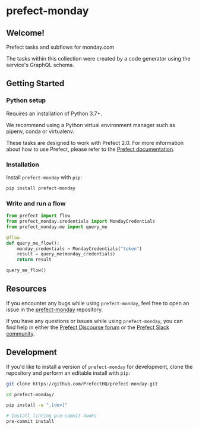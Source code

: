 # prefect-monday

## Welcome!

Prefect tasks and subflows for monday.com

The tasks within this collection were created by a code generator using the service's GraphQL schema.

## Getting Started

### Python setup

Requires an installation of Python 3.7+.

We recommend using a Python virtual environment manager such as pipenv, conda or virtualenv.

These tasks are designed to work with Prefect 2.0. For more information about how to use Prefect, please refer to the [Prefect documentation](https://orion-docs.prefect.io/).

### Installation

Install `prefect-monday` with `pip`:

```bash
pip install prefect-monday
```

### Write and run a flow

```python
from prefect import flow
from prefect_monday.credentials import MondayCredentials
from prefect_monday.me import query_me

@flow
def query_me_flow():
    monday_credentials = MondayCredentials("token")
    result = query_me(monday_credentials)
    return result

query_me_flow()
```

## Resources

If you encounter any bugs while using `prefect-monday`, feel free to open an issue in the [prefect-monday](https://github.com/PrefectHQ/prefect-monday) repository.

If you have any questions or issues while using `prefect-monday`, you can find help in either the [Prefect Discourse forum](https://discourse.prefect.io/) or the [Prefect Slack community](https://prefect.io/slack).

## Development

If you'd like to install a version of `prefect-monday` for development, clone the repository and perform an editable install with `pip`:

```bash
git clone https://github.com/PrefectHQ/prefect-monday.git

cd prefect-monday/

pip install -e ".[dev]"

# Install linting pre-commit hooks
pre-commit install
```

